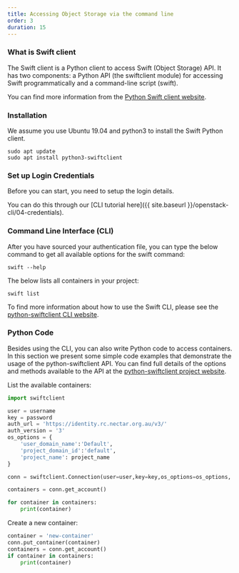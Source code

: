 ```yaml
---
title: Accessing Object Storage via the command line
order: 3
duration: 15
---
```


### What is Swift client

The Swift client is a Python client to access Swift (Object Storage) API. It has two components: a Python API (the swiftclient module) for accessing Swift programmatically and a command-line script (swift).

You can find more information from the [Python Swift client website](https://opendev.org/openstack/python-swiftclient).

### Installation

We assume you use Ubuntu 19.04 and python3 to install the Swift Python client.

```
sudo apt update
sudo apt install python3-swiftclient
```

### Set up Login Credentials

Before you can start, you need to setup the login details.

You can do this through our [CLI tutorial here]({{ site.baseurl }}/openstack-cli/04-credentials).
### Command Line Interface (CLI)

After you have sourced your authentication file, you can type the below command to get all available options for the swift command:

```
swift --help
```

The below lists all containers in your project:

```
swift list
```

To find more information about how to use the Swift CLI, please see the [python-swiftclient CLI website](https://docs.openstack.org/python-swiftclient/latest/cli/index.html).

### Python Code
Besides using the CLI, you can also write Python code to access containers. In this section we present some simple code examples that demonstrate the usage of the python-swiftclient API. You can find full details of the options and methods available to the API at the [python-swiftclient project website](https://docs.openstack.org/python-swiftclient/latest/introduction.html).

List the available containers:

```python
import swiftclient

user = username
key = password
auth_url = 'https://identity.rc.nectar.org.au/v3/'
auth_version = '3'
os_options = {
    'user_domain_name':'Default',
    'project_domain_id':'default',
    'project_name': project_name
}

conn = swiftclient.Connection(user=user,key=key,os_options=os_options, auth_version=auth_version,authurl=auth_url)

containers = conn.get_account()

for container in containers:
    print(container)
```

Create a new container:
```python
container = 'new-container'
conn.put_container(container)
containers = conn.get_account()
if container in containers:
    print(container)
```
